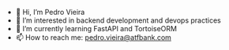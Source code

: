 - 👋 Hi, I’m Pedro Vieira
- 👀 I’m interested in backend development and devops practices
- 🌱 I’m currently learning FastAPI and TortoiseORM
- 📫 How to reach me: pedro.vieira@atfbank.com

<!---
pedroatf/pedroatf is a ✨ special ✨ repository because its `README.md` (this file) appears on your GitHub profile.
You can click the Preview link to take a look at your changes.
--->
